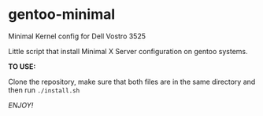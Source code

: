# gentoo-minimal

Minimal Kernel config for Dell Vostro 3525

Little script that install Minimal X Server configuration on gentoo systems.

<b>TO USE:</b>

Clone the repository, make sure that both files are in the same directory and then run `./install.sh`

<i>ENJOY!</i>
